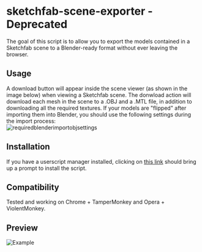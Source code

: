 sketchfab-scene-exporter - Deprecated
===================
The goal of this script is to allow you to export the models contained in a Sketchfab scene to a Blender-ready format without ever leaving the browser.  

Usage
---------------------
A download button will appear inside the scene viewer (as shown in the image below) when viewing a Sketchfab scene. The donwload action will download each mesh in the scene to a .OBJ and a .MTL file, in addition to downloading all the required textures. If your models are "flipped" after importing them into Blender, you should use the following settings during the import process:   
![requiredblenderimportobjsettings](https://cloud.githubusercontent.com/assets/3529573/3884105/ec8cdfe6-21a9-11e4-9a21-d6bad493daf1.png)
  
Installation
---------------------
If you have a userscript manager installed, clicking on [this link](https://github.com/reinitialized/sketchfab-scene-exporter/raw/master/sketchfab-scene-exporter.user.js) should bring up a prompt to install the script. 

Compatibility
---------------------
Tested and working on Chrome + TamperMonkey and Opera + ViolentMonkey.  

Preview
---------------------
![Example](https://raw.githubusercontent.com/reinitialized/sketchfab-dl-script/master/sketchfabToBlender.png)
